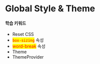 # Global Style & Theme

#### 학습 키워드

* Reset CSS
* <mark style="color:red;">`box-sizing`</mark> 속성
* <mark style="color:red;">word-break</mark> 속성
* Theme
* ThemeProvider

















